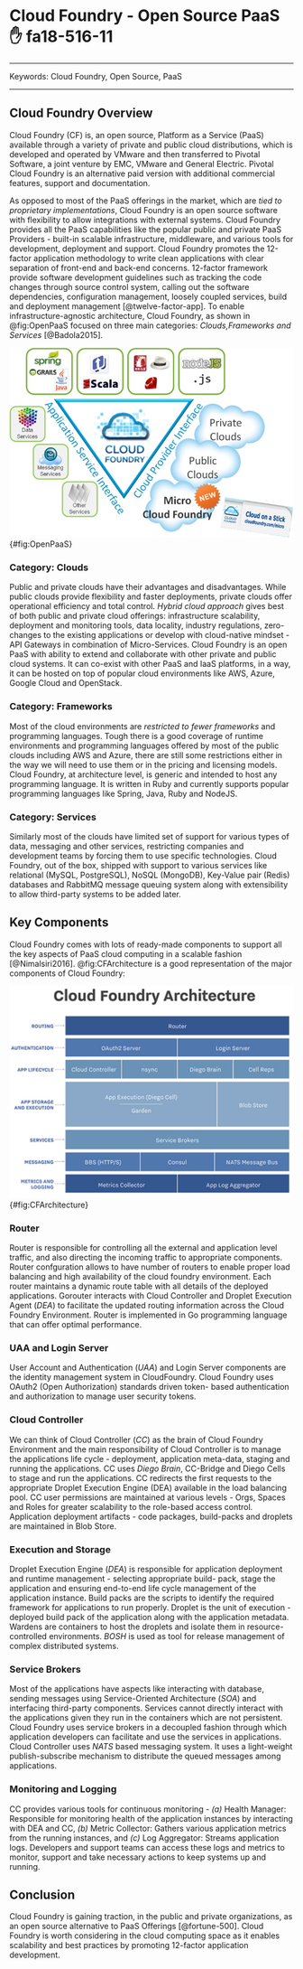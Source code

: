 # Cloud Foundry - Open Source PaaS :hand: fa18-516-11
 
---
 
Keywords: Cloud Foundry, Open Source, PaaS
 
---

## Cloud Foundry Overview

Cloud Foundry (CF) is, an open source, Platform as a Service (PaaS)
available through a variety of private and public cloud distributions,
which is developed and operated by VMware and then transferred to
Pivotal Software, a joint venture by EMC, VMware and General
Electric. Pivotal Cloud Foundry is an alternative paid version with
additional commercial features, support and documentation.

As opposed to most of the PaaS offerings in the market, which are
*tied to proprietary implementations*, Cloud Foundry is an open source
software with flexibility to allow integrations with external
systems. Cloud Foundry provides all the PaaS capabilities like the
popular public and private PaaS Providers - built-in scalable
infrastructure, middleware, and various tools for development,
deployment and support. Cloud Foundry promotes the 12-factor
application methodology to write clean applications with clear
separation of front-end and back-end concerns. 12-factor framework
provide software development guidelines such as tracking the code
changes through source control system, calling out the software
dependencies, configuration management, loosely coupled services,
build and deployment management [@twelve-factor-app]. To enable
infrastructure-agnostic architecture, Cloud Foundry, as shown in
@fig:OpenPaaS focused on three main categories: *Clouds,Frameworks and
Services* [@Badola2015].

![Cloud Foundry - Open PaaS [@harris_2011]](images/Cloud-Foundry-as-Open-PaaS.jpg){#fig:OpenPaaS}

### Category: Clouds

Public and private clouds have their advantages and disadvantages.
While public clouds provide flexibility and faster deployments,
private clouds offer operational efficiency and total control. *Hybrid
cloud approach* gives best of both public and private cloud offerings:
infrastructure scalability, deployment and monitoring tools, data
locality, industry regulations, zero-changes to the existing
applications or develop with cloud-native mindset - API Gateways in
combination of Micro-Services. Cloud Foundry is an open PaaS with
ability to extend and collaborate with other private and public cloud
systems. It can co-exist with other PaaS and IaaS platforms, in a way,
it can be hosted on top of popular cloud environments like AWS, Azure,
Google Cloud and OpenStack.

### Category: Frameworks

Most of the cloud environments are *restricted to fewer frameworks*
and programming languages. Tough there is a good coverage of runtime
environments and programming languages offered by most of the public
clouds including AWS and Azure, there are still some restrictions
either in the way we will need to use them or in the pricing and
licensing models. Cloud Foundry, at architecture level, is generic and
intended to host any programming language.  It is written in Ruby and
currently supports popular programming languages like Spring, Java,
Ruby and NodeJS.

### Category: Services

Similarly most of the clouds have limited set of support for various
types of data, messaging and other services, restricting companies and
development teams by forcing them to use specific technologies.  Cloud
Foundry, out of the box, shipped with support to various services like
relational (MySQL, PostgreSQL), NoSQL (MongoDB), Key-Value pair
(Redis) databases and RabbitMQ message queuing system along with
extensibility to allow third-party systems to be added later.

## Key Components

Cloud Foundry comes with lots of ready-made components to support all
the key aspects of PaaS cloud computing in a scalable fashion
[@Nimalsiri2016]. @fig:CFArchitecture is a good representation of the
major components of Cloud Foundry:

![Cloud Foundry Architecture [@cialisalto]](images/Cloud-Foundry-arch.png){#fig:CFArchitecture}

### Router

Router is responsible for controlling all the external and application
level traffic, and also directing the incoming traffic to appropriate
components. Router confguration allows to have number of routers to
enable proper load balancing and high availability of the cloud
foundry environment. Each router maintains a dynamic route table with
all details of the deployed applications. Gorouter interacts with
Cloud Controller and Droplet Execution Agent (*DEA*) to facilitate the
updated routing information across the Cloud Foundry
Environment. Router is implemented in Go programming language that can
offer optimal performance.

### UAA and Login Server

User Account and Authentication (*UAA*) and Login Server components
are the identity management system in CloudFoundry. Cloud Foundry uses
OAuth2 (Open Authorization) standards driven token- based
authentication and authorization to manage user security tokens.

### Cloud Controller

We can think of Cloud Controller (*CC*) as the brain of Cloud Foundry
Environment and the main responsibility of Cloud Controller is to
manage the applications life cycle - deployment, application
meta-data, staging and running the applications. CC uses *Diego
Brain*, CC-Bridge and Diego Cells to stage and run the
applications. CC redirects the first requests to the appropriate
Droplet Execution Engine (DEA) available in the load balancing
pool. CC user permissions are maintained at various levels - Orgs,
Spaces and Roles for greater scalability to the role-based access
control. Application deployment artifacts - code packages, build-packs
and droplets are maintained in Blob Store.

### Execution and Storage

Droplet Execution Engine (*DEA*) is responsible for application
deployment and runtime management - selecting appropriate build- pack,
stage the application and ensuring end-to-end life cycle management of
the application instance. Build packs are the scripts to identify the
required framework for applications to run properly. Droplet is the
unit of execution - deployed build pack of the application along with
the application metadata. Wardens are containers to host the droplets
and isolate them in resource-controlled environments. *BOSH* is used
as tool for release management of complex distributed systems.

### Service Brokers

Most of the applications have aspects like interacting with database,
sending messages using Service-Oriented Architecture (*SOA*) and
interfacing third-party components. Services cannot directly interact
with the applications given they run in the containers which are not
persistent. Cloud Foundry uses service brokers in a decoupled fashion
through which application developers can facilitate and use the
services in applications. Cloud Controller uses *NATS* based messaging
system.  It uses a light-weight publish-subscribe mechanism to
distribute the queued messages among applications.

### Monitoring and Logging

CC provides various tools for continuous monitoring - *(a)* Health
Manager: Responsible for monitoring health of the application
instances by interacting with DEA and CC, *(b)* Metric Collector:
Gathers various application metrics from the running instances, and
*(c)* Log Aggregator: Streams application logs. Developers and support
teams can access these logs and metrics to monitor, support and take
necessary actions to keep systems up and running.

## Conclusion

Cloud Foundry is gaining traction, in the public and private
organizations, as an open source alternative to PaaS Offerings
[@fortune-500].  Cloud Foundry is worth considering in the cloud
computing space as it enables scalability and best practices by
promoting 12-factor application development.

